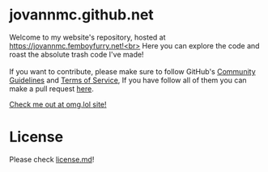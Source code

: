 # jovannmc.github.net
Welcome to my website's repository, hosted at https://jovannmc.femboyfurry.net!<br>
Here you can explore the code and roast the absolute trash code I've made!<br>
<br>
If you want to contribute, please make sure to follow GitHub's [Community Guidelines](https://docs.github.com/en/site-policy/github-terms/github-community-guidelines) and [Terms of Service](https://docs.github.com/en/site-policy/github-terms/github-terms-of-service), If you have follow all of them you can make a pull request [here](https://github.com/JovannMC/jovannmc.github.io/pulls).

[Check me out at omg.lol site!](https://furry.omg.lol/)

# License
Please check [license.md](license.md)!